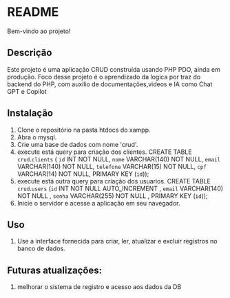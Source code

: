# README

Bem-vindo ao projeto!

## Descrição

Este projeto é uma aplicação CRUD construída usando PHP PDO, ainda em produção.
Foco desse projeto é o aprendizado da logica por traz do backend do PHP, com auxilio de documentações,videos e IA como Chat GPT e Copilot

## Instalação

1. Clone o repositório na pasta htdocs do xampp.
2. Abra o mysql.
3. Crie uma base de dados com nome 'crud'.
4. execute está query para criação dos clientes.
CREATE TABLE `crud`.`clients` ( `id` INT NOT NULL, `nome` VARCHAR(140) NOT NULL, `email` VARCHAR(140) NOT NULL, `telefone` VARCHAR(15) NOT NULL, `cpf` VARCHAR(14) NOT NULL, PRIMARY KEY (`id`));
4. execute está outra query para criação dos usuarios.
CREATE TABLE `crud`.`users` (`id` INT NOT NULL AUTO_INCREMENT , `email` VARCHAR(140) NOT NULL , `senha` VARCHAR(255) NOT NULL , PRIMARY KEY (`id`));
5. Inicie o servidor e acesse a aplicação em seu navegador.


## Uso

1. Use a interface fornecida para criar, ler, atualizar e excluir registros no banco de dados.

## Futuras atualizações:

1. melhorar o sistema de registro e acesso aos dados da DB


